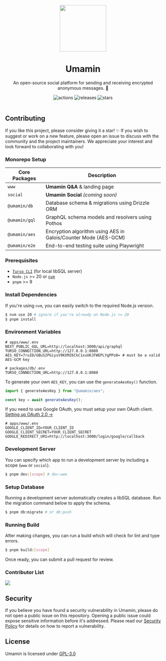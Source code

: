<div align="center">
  <img src="https://github.com/omsimos/umamin/assets/69457996/5a7250dc-c65e-4251-8fa9-425006dccb02" width="150" />

  <h1>Umamin</h1>
</div>

<div align="center">
  <p>An open-source social platform for sending and receiving encrypted anonymous messages. 🔏</p>

  <img src="https://github.com/omsimos/umamin/actions/workflows/ci.yml/badge.svg" alt="actions">
  <img src="https://img.shields.io/github/v/release/omsimos/umamin.svg" alt="releases">
  <img src="https://img.shields.io/github/stars/omsimos/umamin" alt="stars">
</div>

<br/>

## Contributing

If you like this project, please consider giving it a star! ✨ If you wish to suggest or work on a new feature, please open an issue to discuss with the community and the project maintainers. We appreciate your interest and look forward to collaborating with you!

### Monorepo Setup
| Core Packages  | Description |
| ------------- | ------------- |
| `www` | **Umamin Q&A** & landing page  |
| `social` | **Umamin Social** *(coming soon)*  |
| `@umamin/db` | Database schema & migrations using Drizzle ORM  |
| `@umamin/gql` | GraphQL schema models and resolvers using Pothos  |
| `@umamin/aes` | Encryption algorithm using AES in Galois/Counter Mode (AES-GCM)  |
| `@umamin/e2e` | End-to-end testing suite using Playwright  |

### Prerequisites
- [`Turso CLI`](https://docs.turso.tech/cli/installation) (for local libSQL server)
- `Node.js` >= 20 or [`nvm`](https://github.com/nvm-sh/nvm)
- `pnpm` >= 9

### Install Dependencies
If you're using `nvm`, you can easily switch to the required Node.js version.
```sh
$ nvm use 20 # ignore if you're already on Node.js >= 20
$ pnpm install
```

### Environment Variables
```env
# apps/www/.env
NEXT_PUBLIC_GQL_URL=http://localhost:3000/api/graphql
TURSO_CONNECTION_URL=http://127.0.0.1:8080
AES_KEY=7ruID/GBuS2PGiysV9KXMZ6CkC1xuUKJFWEPLYgPPo0= # must be a valid AES-GCM key

# packages/db/.env
TURSO_CONNECTION_URL=http://127.0.0.1:8080
```

To generate your own `AES_KEY`, you can use the `generateAesKey()` function.
```ts
import { generateAesKey } from "@umamin/aes";

const key = await generateAesKey();
```

If you need to use Google OAuth, you must setup your own OAuth client. [Setting up OAuth 2.0 &rarr;](https://support.google.com/cloud/answer/6158849)
```env
# apps/www/.env
GOOGLE_CLIENT_ID=YOUR_CLIENT_ID
GOOGLE_CLIENT_SECRET=YOUR_CLIENT_SECRET
GOOGLE_REDIRECT_URI=http://localhost:3000/login/google/callback
```

### Development Server
You can specify which app to run a development server by including a scope (`www` or `social`).
```sh
$ pnpm dev:[scope] # dev:www
```

### Setup Database
Running a development server automatically creates a libSQL database. Run the migration command below to apply the schema.
```sh
$ pnpm db:migrate # or db:push
```

### Running Build
After making changes, you can run a build which will check for lint and type errors.
```sh
$ pnpm build:[scope] 
```

Once ready, you can submit a pull request for review.

### Contributor List
<a href="https://github.com/joshxfi/umamin/graphs/contributors">
  <img src="https://contrib.rocks/image?repo=joshxfi/umamin" />
</a>

## Security
If you believe you have found a security vulnerability in Umamin, please do not open a public issue on this repository. Opening a public issue could expose sensitive information before it's addressed. Please read our [Security Policy](https://github.com/omsimos/umamin/blob/main/SECURITY.md) for details on how to report a vulnerability.

## License

Umamin is licensed under [GPL-3.0](https://github.com/joshxfi/umamin/blob/main/LICENSE)
